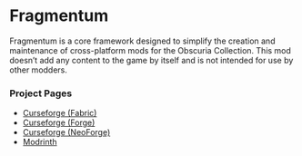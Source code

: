 # Fragmentum

Fragmentum is a core framework designed to simplify the creation and maintenance of cross-platform mods for the Obscuria Collection. This mod doesn’t add any content to the game by itself and is not intended for use by other modders.

### Project Pages

- [Curseforge (Fabric)](https://www.curseforge.com/minecraft/mc-mods/fragmentum-fabric)
- [Curseforge (Forge)](https://www.curseforge.com/minecraft/mc-mods/fragmentum-fabric)
- [Curseforge (NeoForge)](https://www.curseforge.com/minecraft/mc-mods/fragmentum-fabric)
- [Modrinth](https://modrinth.com/mod/fragmentum)
